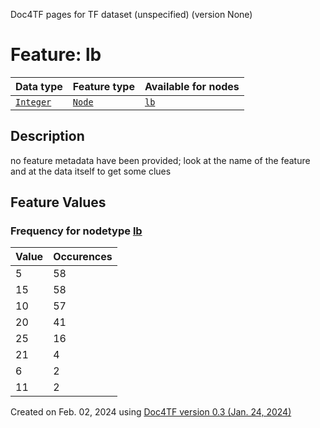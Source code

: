 Doc4TF pages for TF dataset (unspecified) (version None)
# Feature: lb
Data type|Feature type|Available for nodes
---|---|---
[`Integer`](featurebydatatype.md#integer)|[`Node`](featurebytype.md#node)| [`lb`](featurebynodetype.md#lb) 
## Description
no feature metadata have been provided; look at the name of the feature and at the data itself to get some clues
## Feature Values
### Frequency for nodetype [lb](featurebynodetype.md#lb)
Value|Occurences
---|---
5|58
15|58
10|57
20|41
25|16
21|4
6|2
11|2
 

Created on Feb. 02, 2024 using [Doc4TF  version 0.3 (Jan. 24, 2024)](https://github.com/tonyjurg/Doc4TF) 